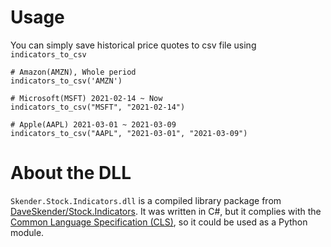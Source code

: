 # Usage
You can simply save historical price quotes to csv file using `indicators_to_csv`
```
# Amazon(AMZN), Whole period
indicators_to_csv('AMZN')

# Microsoft(MSFT) 2021-02-14 ~ Now
indicators_to_csv("MSFT", "2021-02-14")

# Apple(AAPL) 2021-03-01 ~ 2021-03-09
indicators_to_csv("AAPL", "2021-03-01", "2021-03-09")
```

# About the DLL
`Skender.Stock.Indicators.dll` is a compiled library package from [DaveSkender/Stock.Indicators](https://github.com/DaveSkender/Stock.Indicators).
It was written in C#, but it complies with the [Common Language Specification (CLS)](https://docs.microsoft.com/en-us/dotnet/standard/common-type-system), so it could be used as a Python module.
